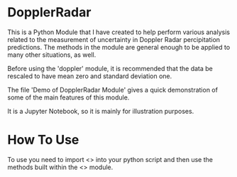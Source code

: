 # DopplerRadar
This is a Python Module that I have created to help perform various analysis related to the measurement of uncertainty in Doppler Radar percipitation predictions. The methods in the module are general enough to be applied to many other situations, as well. 

Before using the 'doppler' module, it is recommended that the data be rescaled to have mean zero and standard deviation one. 


The file 'Demo of DopplerRadar Module' gives a quick demonstration of some of the main features of this module. 

It is a Jupyter Notebook, so it is mainly for illustration purposes. 


# How To Use

To use you need to import <<doppler>> into your python script and then use the methods built within the <<dopler>> module. 
